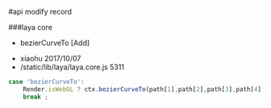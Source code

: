 
#api modify record

###laya core
* bezierCurveTo [Add]
-  xiaohu 2017/10/07
-  /static/lib/laya/laya.core.js 5311

```javascript
case 'bezierCurveTo':
    Render.isWebGL ? ctx.bezierCurveTo(path[1],path[2],path[3],path[4],path[5],path[6]):ctx.arcTo(x+path[1],y+path[2],x+path[3],y+path[4],x+path[5],y+path[6]);
    break ;
```